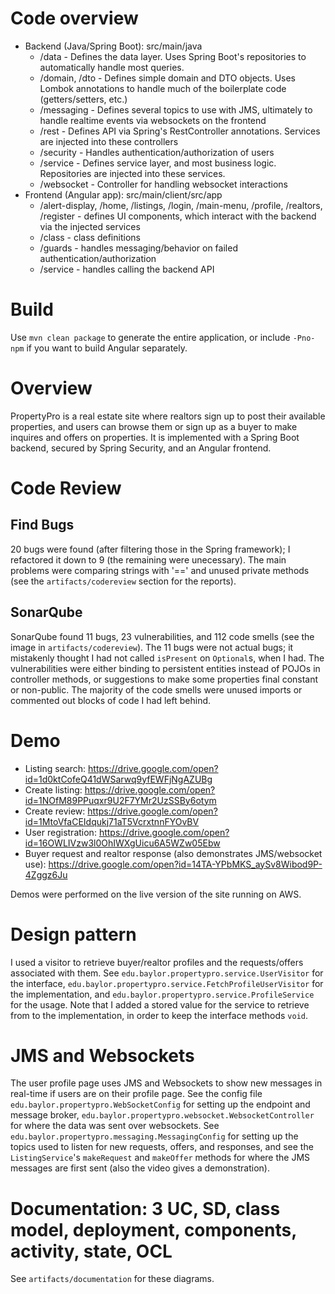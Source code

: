 # Code overview
* Backend (Java/Spring Boot): src/main/java
  * /data - Defines the data layer. Uses Spring Boot's repositories to automatically handle most queries.
  * /domain, /dto - Defines simple domain and DTO objects. Uses Lombok annotations to handle much of the boilerplate code (getters/setters, etc.)
  * /messaging - Defines several topics to use with JMS, ultimately to handle realtime events via websockets on the frontend
  * /rest - Defines API via Spring's RestController annotations. Services are injected into these controllers
  * /security - Handles authentication/authorization of users
  * /service - Defines service layer, and most business logic. Repositories are injected into these services.
  * /websocket - Controller for handling websocket interactions
* Frontend (Angular app): src/main/client/src/app
  * /alert-display, /home, /listings, /login, /main-menu, /profile, /realtors, /register - defines UI components, which interact with the backend via the injected services
  * /class - class definitions
  * /guards - handles messaging/behavior on failed authentication/authorization
  * /service - handles calling the backend API

# Build
Use `mvn clean package` to generate the entire application, or include `-Pno-npm` if you want to build Angular separately.

# Overview
PropertyPro is a real estate site where realtors sign up to post their available properties, and users can browse them or sign up as a buyer to make inquires and offers on properties. It is implemented with a Spring Boot backend, secured by Spring Security, and an Angular frontend.

# Code Review
## Find Bugs
20 bugs were found (after filtering those in the Spring framework); I refactored it down to 9 (the remaining were unecessary). The main problems were comparing strings with '==' and unused private methods (see the `artifacts/codereview` section for the reports).

## SonarQube
SonarQube found 11 bugs, 23 vulnerabilities, and 112 code smells (see the image in `artifacts/codereview`). The 11 bugs were not actual bugs; it mistakenly thought I had not called `isPresent` on `Optional`s, when I had. The vulnerabilities were either binding to persistent entities instead of POJOs in controller methods, or suggestions to make some properties final constant or non-public. The majority of the code smells were unused imports or commented out blocks of code I had left behind.

# Demo
*  Listing search: https://drive.google.com/open?id=1d0ktCofeQ41dWSarwq9yfEWFjNgAZUBg
*  Create listing: https://drive.google.com/open?id=1NOfM89PPuqxr9U2F7YMr2UzSSBy6otym
*  Create review: https://drive.google.com/open?id=1MtoVfaCEIdqukj71aT5VcrxtnnFYOvBV
*  User registration: https://drive.google.com/open?id=16OWLIVzw3l0OhIWXgUicu6A5WZw05Ebw
*  Buyer request and realtor response (also demonstrates JMS/websocket use): https://drive.google.com/open?id=14TA-YPbMKS_aySv8Wibod9P-4Zggz6Ju

Demos were performed on the live version of the site running on AWS.

# Design pattern
I used a visitor to retrieve buyer/realtor profiles and the requests/offers associated with them. See `edu.baylor.propertypro.service.UserVisitor` for the interface, `edu.baylor.propertypro.service.FetchProfileUserVisitor` for the implementation, and `edu.baylor.propertypro.service.ProfileService` for the usage. Note that I added a stored value for the service to retrieve from to the implementation, in order to keep the interface methods `void`.

# JMS and Websockets
The user profile page uses JMS and Websockets to show new messages in real-time if users are on their profile page. See the config file `edu.baylor.propertypro.WebSocketConfig` for setting up the endpoint and message broker, `edu.baylor.propertypro.websocket.WebsocketController` for where the data was sent over websockets. See `edu.baylor.propertypro.messaging.MessagingConfig` for setting up the topics used to listen for new requests, offers, and responses, and see the `ListingService`'s `makeRequest` and `makeOffer` methods for where the JMS messages are first sent (also the video gives a demonstration).

# Documentation: 3 UC, SD, class model, deployment, components, activity, state, OCL
See `artifacts/documentation` for these diagrams.

